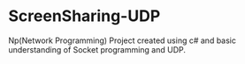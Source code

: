 # ScreenSharing-UDP
Np(Network Programming) Project created using c# and basic understanding of Socket programming and UDP.
